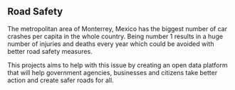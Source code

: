 ## Road Safety

The metropolitan area of Monterrey, Mexico has the biggest number of car crashes per capita in the whole country. Being number 1 results in a huge number of injuries and deaths every year which could be avoided with better road safety measures.

This projects aims to help with this issue by creating an open data platform that will help government agencies, businesses and citizens take better action and create safer roads for all.




